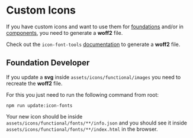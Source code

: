 <!--
SPDX-FileCopyrightText: 2025 DB Systel GmbH

SPDX-License-Identifier: Apache-2.0
-->

# Custom Icons

If you have custom icons and want to use them for [foundations](https://www.npmjs.com/package/@db-ui/foundations) and/or in [components](https://www.npmjs.com/package/@db-ui/components), you need to generate a **woff2** file.

Check out the `icon-font-tools` [documentation](https://github.com/db-ui/icon-font-tools/blob/feat-cosmiconfig/docs/GenerateIconFonts.md) to generate a **woff2** file.

## Foundation Developer

If you update a **svg** inside `assets/icons/functional/images` you need to recreate the **woff2** file.

For this you just need to run the following command from root:

```shell
npm run update:icon-fonts
```

Your new icon should be inside `assets/icons/functional/fonts/**/info.json` and you should see it inside `assets/icons/functional/fonts/**/index.html` in the browser.
